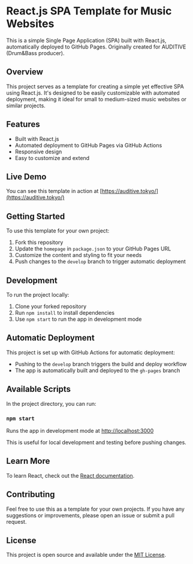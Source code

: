 # React.js SPA Template for Music Websites

This is a simple Single Page Application (SPA) built with React.js, automatically deployed to GitHub Pages. Originally created for AUDITIVE (Drum&Bass producer).

## Overview

This project serves as a template for creating a simple yet effective SPA using React.js. It's designed to be easily customizable with automated deployment, making it ideal for small to medium-sized music websites or similar projects.

## Features

- Built with React.js
- Automated deployment to GitHub Pages via GitHub Actions
- Responsive design
- Easy to customize and extend

## Live Demo

You can see this template in action at [https://auditive.tokyo/](https://auditive.tokyo/)

## Getting Started

To use this template for your own project:

1. Fork this repository
2. Update the `homepage` in `package.json` to your GitHub Pages URL
3. Customize the content and styling to fit your needs
4. Push changes to the `develop` branch to trigger automatic deployment

## Development

To run the project locally:

1. Clone your forked repository
2. Run `npm install` to install dependencies
3. Use `npm start` to run the app in development mode

## Automatic Deployment

This project is set up with GitHub Actions for automatic deployment:

- Pushing to the `develop` branch triggers the build and deploy workflow
- The app is automatically built and deployed to the `gh-pages` branch

## Available Scripts

In the project directory, you can run:

### `npm start`

Runs the app in development mode at [http://localhost:3000](http://localhost:3000)

This is useful for local development and testing before pushing changes.

## Learn More

To learn React, check out the [React documentation](https://reactjs.org/).

## Contributing

Feel free to use this as a template for your own projects. If you have any suggestions or improvements, please open an issue or submit a pull request.

## License

This project is open source and available under the [MIT License](LICENSE).